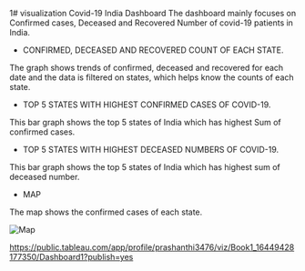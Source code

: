 1# visualization
Covid-19 India Dashboard 
The dashboard mainly focuses on Confirmed cases, Deceased and Recovered Number of covid-19 patients in India. 

* CONFIRMED, DECEASED AND RECOVERED COUNT OF EACH STATE.

The graph shows trends of confirmed, deceased and recovered for each date and the data is filtered on states, which helps know the counts of each state. 

* TOP 5 STATES WITH HIGHEST CONFIRMED CASES OF COVID-19. 

This bar graph shows the top 5 states of India which has highest Sum of confirmed cases. 

* TOP 5 STATES WITH HIGHEST DECEASED NUMBERS OF COVID-19. 

This bar graph shows the top 5 states of India which has highest sum of deceased number. 

* MAP 
 
 The map shows the confirmed cases of each state. 
 
 ![Map](https://user-images.githubusercontent.com/81767091/154278414-a29d9770-ab16-4b0f-9996-8443984dea2c.png)


https://public.tableau.com/app/profile/prashanthi3476/viz/Book1_16449428177350/Dashboard1?publish=yes

